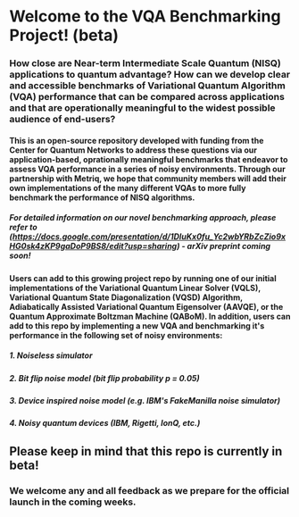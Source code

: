 # Welcome to the VQA Benchmarking Project! (beta)

### How close are Near-term Intermediate Scale Quantum (NISQ) applications to quantum advantage? How can we develop clear and accessible benchmarks of Variational Quantum Algorithm (VQA) performance that can be compared across applications and that are operationally meaningful to the widest possible audience of end-users?

#### This is an open-source repository developed with funding from the Center for Quantum Networks to address these questions via our application-based, oprationally meaningful benchmarks that endeavor to assess VQA performance in a series of noisy environments. Through our partnership with Metriq, we hope that community members will add their own implementations of the many different VQAs to more fully benchmark the performance of NISQ algorithms.

##### For detailed information on our novel benchmarking approach, please refer to (https://docs.google.com/presentation/d/1DIuKx0fu_Yc2wbYRbZcZio9xHG0sk4zKP9gaDoP9BS8/edit?usp=sharing) - arXiv preprint coming soon!

#### Users can add to this growing project repo by running one of our initial implementations of the Variational Quantum Linear Solver (VQLS), Variational Quantum State Diagonalization (VQSD) Algorithm, Adiabatically Assisted Variational Quantum Eigensolver (AAVQE), or the Quantum Approximate Boltzman Machine (QABoM). In addition, users can add to this repo by implementing a new VQA and benchmarking it's performance in the following set of noisy environments:
##### 1. Noiseless simulator
##### 2. Bit flip noise model (bit flip probability p = 0.05)
##### 3. Device inspired noise model (e.g. IBM's FakeManilla noise simulator)
##### 4. Noisy quantum devices (IBM, Rigetti, IonQ, etc.)
    
## Please keep in mind that this repo is currently in beta! 
### We welcome any and all feedback as we prepare for the official launch in the coming weeks.